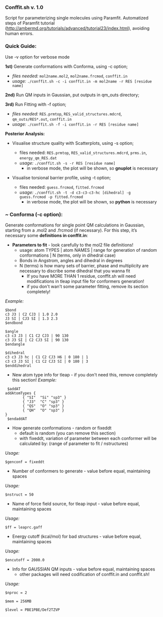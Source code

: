 ### Conffit.sh v. 1.0

Script for parameterizing single molecules using Paramfit.
Automatized steps of Paramfit tutorial (http://ambermd.org/tutorials/advanced/tutorial23/index.html), avoiding human errors.

### Quick Guide:

Use -v option for verbose mode 

**1st)** Generate conformations with Conforma, using -c option;
  - *files needed:* `mol2name.mol2`, `mol2name.frcmod`, `conffit.in`
  - *usage:* `./conffit.sh -c -i conffit.in -m mol2name -r RES [residue name] `

**2nd)** Run QM inputs in Gaussian, put outputs in qm_outs directory; 

**3rd)** Run Fitting with -f option;
  - *files needed:* `RES.prmtop`, `RES_valid_structures.mdcrd`, `qm_outs/RES*.out`, `conffit.in`
  - *usage:* `./conffit.sh -f -i conffit.in -r RES [residue name] `

**Posterior Analysis:**

- Visualise structure quality with Scatterplots, using -s option;
  - files needed: `RES.prmtop`, `RES_valid_structures.mdcrd`, `prms.in`, `energy_qm_RES.dat`
  - *usage:* `./conffit.sh -s -r RES [residue name]`
    - in verbose mode, the plot will be shown, so **gnuplot** is necessary


- Visualise torsional barrier profile, using -t option; 
  - files needed: `guess.frcmod`, `fitted.frcmod`
  - *usage:* `./conffit.sh -t -d c3-c3-c3-hc [dihedral] -g guess.frcmod -p fitted.frcmod`
    - in verbose mode, the plot will be shown, so **python** is necessary 


### ~ Conforma (-c option):
Generate conformations for single point QM calculations in Gaussian, starting from a .mol2 and .frcmod (if necessary). For this step, it’s necessary some **definitions in conffit.in**:

- **Parameters to fit** - look carefully to the mol2 file definitions!
  - usage: atom TYPES | atom NAMES | range for generation of random conformations | N (terms, only in dihedral case)
  - Bonds in Angstrom, angles and dihedral in degrees
  - N (terms) is how many sets of barrier, phase and multiplicity are necessary to discribe some dihedral that you wanna fit 
    - If you have MORE THAN 1 residue, conffit.sh will need modifications in tleap input file for conformers generation!  
    - if you don't wan't some parameter fitting, remove its section completely!

*Example:*

```
$bond
c3 J3 | C2 CJ3 | 1.0 2.0 
J3 SI | CJ3 SI | 1.3 2.3 
$endbond
```

```
$angle
c3 c3 J3 | C1 C2 CJ3 | 90 130 
c3 J3 SI | C2 CJ3 SI | 90 130 
$endangle
```

```
$dihedral
c3 c3 J3 hc | C1 C2 CJ3 H6 | 0 180 | 1
c3 c3 J3 SI | C1 C2 CJ3 SI | 0 180 | 3
$enddihedral
```

  - New atom type info for tleap - if you don't need this, remove completely this section!
*Example:*

```
 $addAT
addAtomTypes {
        { "SI"  "Si" "sp3" }
        { "J3"  "C" "sp3" }
        { "QS"  "O" "sp3" }
        { "QH"  "O" "sp3" }
}
 $endaddAT
```

  - How generate conformations - random or fixeddt
    - default is random (you can remove this section)
    - with fixeddt, variation of parameter between each conformer will be calculated by: (range of parameter to fit / nstructures)

*Usage:*

`$genconf = fixeddt`

  - Number of conformers to generate - value before equal, maintaining spaces

*Usage:*

`$nstruct = 50`

  - Name of force field source, for tleap input - value before equal, maintaining spaces
  
*Usage:*

`$ff = leaprc.gaff`

  - Energy cutoff (kcal/mol) for bad structures - value before equal, maintaining spaces

*Usage:*

`$encutoff = 2000.0`

  - Info for GAUSSIAN QM inputs - value before equal, maintaining spaces
    - other packages will need codification of conffit.in and conffit.sh!

*Usage:*

`$nproc = 2`

`$mem = 256MB`

`$level = PBE1PBE/Def2TZVP`
